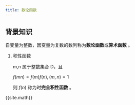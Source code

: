 ```yaml
---
title: 数论函数
---
```


## 背景知识

自变量为整数，因变量为复数的数列称为**数论函数**或**算术函数** 。

1. 积性函数

   m,n 属于整数集合 D，且

   $f(mn)=f(m)f(n),(m,n)=1$ 

   则 $f(n)$ 称为时**完全积性函数** 。



{{site.math}}